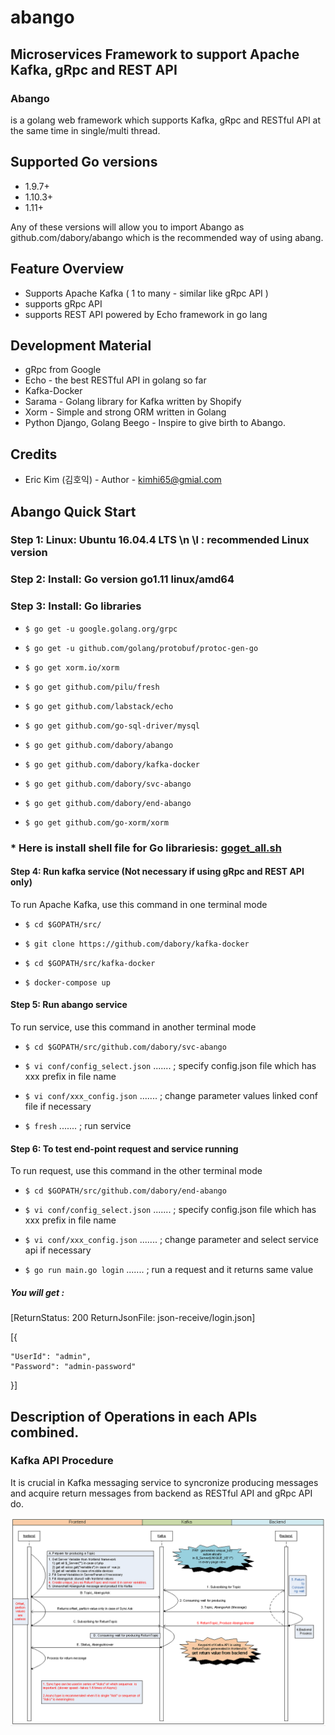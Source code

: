 # abango
## Microservices Framework to support Apache Kafka, gRpc and REST API

### Abango
is a golang web framework which supports Kafka, gRpc and RESTful API at the same time in single/multi thread.

## Supported Go versions

- 1.9.7+
- 1.10.3+
- 1.11+

Any of these versions will allow you to import Abango as github.com/dabory/abango which is the recommended way of using abang.

## Feature Overview

- Supports Apache Kafka ( 1 to many - similar like gRpc API )
- supports gRpc API 
- supports REST API powered by Echo framework in go lang

## Development Material

- gRpc from Google
- Echo - the best RESTful API in golang so far
- Kafka-Docker
- Sarama - Golang library for Kafka written by Shopify
- Xorm - Simple and strong ORM written in Golang
- Python Django, Golang Beego - Inspire to give birth to Abango.

## Credits

- Eric Kim (김호익) - Author - kimhi65@gmial.com


## Abango Quick Start

### Step 1: Linux: Ubuntu 16.04.4 LTS \n \l  : recommended Linux version
### Step 2: Install: Go version go1.11 linux/amd64
### Step 3: Install: Go libraries
- `$ go get -u google.golang.org/grpc`

- `$ go get -u github.com/golang/protobuf/protoc-gen-go`

- `$ go get xorm.io/xorm`

- `$ go get github.com/pilu/fresh`

- `$ go get github.com/labstack/echo`

- `$ go get github.com/go-sql-driver/mysql`

- `$ go get github.com/dabory/abango`

- `$ go get github.com/dabory/kafka-docker`

- `$ go get github.com/dabory/svc-abango `

- `$ go get github.com/dabory/end-abango `

- `$ go get github.com/go-xorm/xorm `

### * Here is install shell file for Go librariesis: [goget_all.sh](./goget_all.sh)

#### Step 4: Run kafka service (Not necessary if using gRpc and REST API only)

To run Apache Kafka, use this command in one terminal mode

- `$ cd $GOPATH/src/`

- `$ git clone https://github.com/dabory/kafka-docker`

- `$ cd $GOPATH/src/kafka-docker`

- `$ docker-compose up`


#### Step 5: Run abango service 

To run service, use this command in another terminal mode

- `$ cd $GOPATH/src/github.com/dabory/svc-abango`

- `$ vi conf/config_select.json` ....... ; specify config.json file which has xxx prefix in file name

- `$ vi conf/xxx_config.json`  ....... ; change parameter values linked conf file if necessary

- `$ fresh`   ....... ; run service


#### Step 6: To test end-point request and service running
To run request, use this command in the other terminal mode

- `$ cd $GOPATH/src/github.com/dabory/end-abango`

- `$ vi conf/config_select.json` ....... ; specify config.json file which has xxx prefix in file name

- `$ vi conf/xxx_config.json`  ....... ; change parameter and select service api if necessary

- `$ go run main.go login` ....... ; run a request and it returns same value

##### You will get : 
[ReturnStatus: 200  ReturnJsonFile: json-receive/login.json]

[{

    "UserId": "admin",
    "Password": "admin-password"

}]


## Description of Operations in each APIs combined.

### Kafka API Procedure
It is crucial in Kafka messaging service to syncronize producing messages and acquire return messages from backend as RESTful API and gRpc API do.

![kkk plan](./images/kafka-procedure.png)
